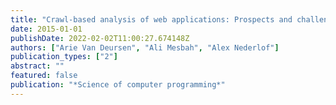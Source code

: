 ```yaml
---
title: "Crawl-based analysis of web applications: Prospects and challenges"
date: 2015-01-01
publishDate: 2022-02-02T11:00:27.674148Z
authors: ["Arie Van Deursen", "Ali Mesbah", "Alex Nederlof"]
publication_types: ["2"]
abstract: ""
featured: false
publication: "*Science of computer programming*"
---
```


